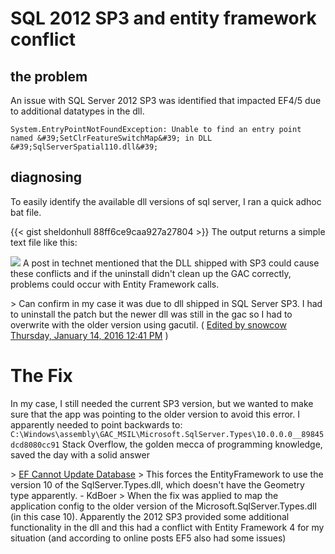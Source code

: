 # SQL 2012 SP3 and entity framework conflict


## the problem

An issue with SQL Server 2012 SP3 was identified that impacted EF4/5 due to additional datatypes in the dll.

    System.EntryPointNotFoundException: Unable to find an entry point named &#39;SetClrFeatureSwitchMap&#39; in DLL &#39;SqlServerSpatial110.dll&#39;

## diagnosing

To easily identify the available dll versions of sql server, I ran a quick adhoc bat file.

{{&lt; gist sheldonhull  88ff6ce9caa927a27804 &gt;}}
 The output returns a simple text file like this:

![](/images/SNAG-0035_pucmdd.jpg)
A post in technet mentioned that the DLL shipped with SP3 could cause these conflicts and if the uninstall didn&#39;t clean up the GAC correctly, problems could occur with Entity Framework calls.

&gt; Can confirm in my case it was due to dll shipped in SQL Server SP3.  I had to uninstall the patch but the newer dll was still in the gac so I had to overwrite with the older version using gacutil. ( [Edited by snowcow Thursday, January 14, 2016 12:41 PM](https://social.technet.microsoft.com/Forums/appvirtualization/en-US/72d07fcb-e3cb-45f1-bff5-abeb13adc5f8/entity-framework-cant-make-updates-in-db-missing-entry-point-setclrfeatureswitchmap-in?forum=sqldataaccess) )

# The Fix

In my case, I still needed the current SP3 version, but we wanted to make sure that the app was pointing to the older version to avoid this error.
I apparently needed to point backwards to:  `C:\Windows\assembly\GAC_MSIL\Microsoft.SqlServer.Types\10.0.0.0__89845dcd8080cc91`
Stack Overflow, the golden mecca of programming knowledge, saved the day with a solid answer

&gt; [EF Cannot Update Database](http://stackoverflow.com/a/34431276/68698)
&gt; This forces the EntityFramework to use the version 10 of the SqlServer.Types.dll, which doesn&#39;t have the Geometry type apparently. - KdBoer
&gt; When the fix was applied to map the application config to the older version of the Microsoft.SqlServer.Types.dll (in this case 10). Apparently the 2012 SP3 provided some additional functionality in the dll and this had a conflict with Entity Framework 4 for my situation (and according to online posts EF5 also had some issues)

